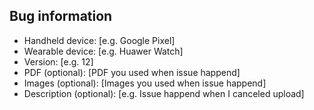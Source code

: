 ## Bug information
 - Handheld device: [e.g. Google Pixel]
 - Wearable device: [e.g. Huawer Watch]
 - Version: [e.g. 12]
 - PDF (optional): [PDF you used when issue happend]
 - Images (optional): [Images you used when issue happend]
 - Description (optional): [e.g. Issue happend when I canceled upload]
